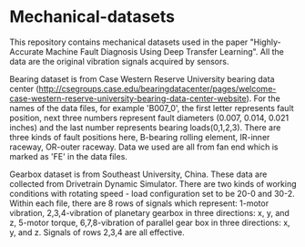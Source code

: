 # Mechanical-datasets

This repository contains mechanical datasets used in the paper "Highly-Accurate Machine Fault Diagnosis Using 
Deep Transfer Learning". All the data are the original vibration signals acquired by sensors.

Bearing dataset is from Case Western Reserve University bearing data center 
(http://csegroups.case.edu/bearingdatacenter/pages/welcome-case-western-reserve-university-bearing-data-center-website). 
For the names of the data files, for example 'B007_0', the first letter represents fault position, 
next three numbers represent fault diameters (0.007, 0.014, 0.021 inches) and the last number represents bearing loads(0,1,2,3).
There are three kinds of fault positions here, B-bearing rolling element, IR-inner raceway, OR-outer raceway. 
Data we used are all from fan end which is marked as 'FE' in the data files.

Gearbox dataset is from Southeast University, China. These data are collected from Drivetrain Dynamic Simulator. There are two
kinds of working conditions with rotating speed - load configuration set to be 20-0 and 30-2. Within each file, there are 8
rows of signals which represent: 1-motor vibration, 2,3,4-vibration of planetary gearbox in three directions: x, y, and z, 
5-motor torque, 6,7,8-vibration of parallel gear box in three directions: x, y, and z. Signals of rows 2,3,4 are all effective.
